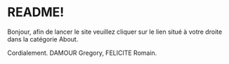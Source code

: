 # README!

Bonjour, afin de lancer le site veuillez cliquer sur le lien situé à votre droite dans la catégorie About.

Cordialement. DAMOUR Gregory, FELICITE Romain.
